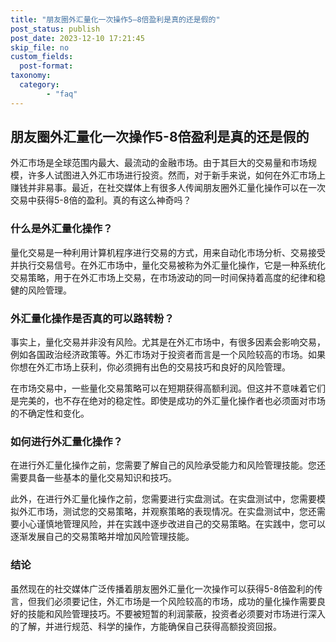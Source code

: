 ```yaml
---
title: "朋友圈外汇量化一次操作5—8倍盈利是真的还是假的"
post_status: publish
post_date: 2023-12-10 17:21:45
skip_file: no
custom_fields: 
  post-format: 
taxonomy:
  category:
        - "faq"
---
```


## 朋友圈外汇量化一次操作5-8倍盈利是真的还是假的

外汇市场是全球范围内最大、最流动的金融市场。由于其巨大的交易量和市场规模，许多人试图进入外汇市场进行投资。然而，对于新手来说，如何在外汇市场上赚钱并非易事。最近，在社交媒体上有很多人传闻朋友圈外汇量化操作可以在一次交易中获得5-8倍的盈利。真的有这么神奇吗？

### 什么是外汇量化操作？

量化交易是一种利用计算机程序进行交易的方式，用来自动化市场分析、交易接受并执行交易信号。在外汇市场中，量化交易被称为外汇量化操作，它是一种系统化交易策略，用于在外汇市场上交易，在市场波动的同一时间保持着高度的纪律和稳健的风险管理。

### 外汇量化操作是否真的可以路转粉？

事实上，量化交易并非没有风险。尤其是在外汇市场中，有很多因素会影响交易，例如各国政治经济政策等。外汇市场对于投资者而言是一个风险较高的市场。如果你想在外汇市场上获利，你必须拥有出色的交易技巧和良好的风险管理。

在市场交易中，一些量化交易策略可以在短期获得高额利润。但这并不意味着它们是完美的，也不存在绝对的稳定性。即使是成功的外汇量化操作者也必须面对市场的不确定性和变化。

### 如何进行外汇量化操作？

在进行外汇量化操作之前，您需要了解自己的风险承受能力和风险管理技能。您还需要具备一些基本的量化交易知识和技巧。

此外，在进行外汇量化操作之前，您需要进行实盘测试。在实盘测试中，您需要模拟外汇市场，测试您的交易策略，并观察策略的表现情况。在实盘测试中，您还需要小心谨慎地管理风险，并在实践中逐步改进自己的交易策略。在实践中，您可以逐渐发展自己的交易策略并增加风险管理技能。

### 结论

虽然现在的社交媒体广泛传播着朋友圈外汇量化一次操作可以获得5-8倍盈利的传言，但我们必须要记住，外汇市场是一个风险较高的市场，成功的量化操作需要良好的技能和风险管理技巧。不要被短暂的利润蒙蔽，投资者必须要对市场进行深入的了解，并进行规范、科学的操作，方能确保自己获得高额投资回报。
